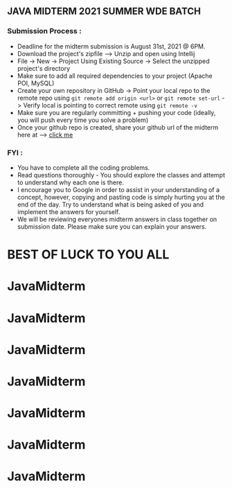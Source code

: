 ## JAVA MIDTERM 2021 SUMMER WDE BATCH


### Submission Process :
- Deadline for the midterm submission is August 31st, 2021 @ 6PM.
- Download the project's zipfile --> Unzip and open using Intellij
- File -> New -> Project Using Existing Source -> Select the unzipped project's directory
- Make sure to add all required dependencies to your project (Apache POI, MySQL)
- Create your own repository in GitHub -> Point your local repo to the remote repo using `git remote add origin <url>` or `git remote set-url` -> Verify local is pointing to correct remote using `git remote -v`
- Make sure you are regularly committing + pushing your code (ideally, you will push every time you solve a problem)
- Once your github repo is created, share your github url of the midterm here at --> [click me](https://docs.google.com/spreadsheets/d/1xa0xRvQs5ySBNhmv-eof2sYbQaxiShjqP41vdfwheio/edit?usp=sharing)

### FYI :
- You have to complete all the coding problems.
- Read questions thoroughly - You should explore the classes and attempt to understand why each one is there.
- I encourage you to Google in order to assist in your understanding of a concept, however, copying and pasting code is simply hurting you at the end of the day. Try to understand   what is being asked of you and implement the answers for yourself.
- We will be reviewing everyones midterm answers in class together on submission date. Please make sure you can explain your answers.

# BEST OF LUCK TO YOU ALL
# JavaMidterm
# JavaMidterm
# JavaMidterm
# JavaMidterm
# JavaMidterm
# JavaMidterm
# JavaMidterm
